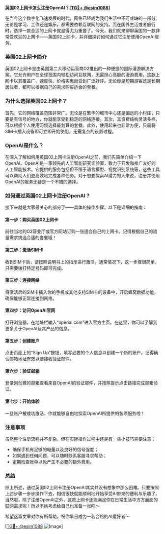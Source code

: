 **英国02上网卡怎么注册OpenAI？[[TG💪+ @esim1088](https://t.me/s/esim1088)]**

在当今这个数字化飞速发展的时代，网络已经成为我们生活中不可或缺的一部分。无论是学习、工作还是娱乐，都需要依赖互联网的支持。而在国外生活或者旅行时，选择一款合适的上网卡就显得尤为重要了。今天，我们就来聊聊英国的一款非常受欢迎的上网卡——英国02上网卡，并详细探讨如何通过它注册使用OpenAI服务。

### 英国02上网卡简介

英国02上网卡是由英国第二大移动运营商O2推出的一种便捷的国际漫游解决方案。它允许用户在全球范围内轻松访问互联网，无需担心高额的漫游费用。这款上网卡以其覆盖广、速度快、价格实惠而受到广泛好评。无论你是短期游客还是长期居住者，都可以根据自己的需求购买适合的套餐。

### 为什么选择英国02上网卡？

首先，它的网络覆盖范围非常广。无论是在繁华的城市中心还是偏远的小村庄，只要是有信号的地方，你就能享受到稳定的网络连接。其次，其资费结构灵活多样，可以根据个人使用习惯选择最划算的套餐。此外，使用起来也非常方便，只需将SIM卡插入设备即可立即开始使用，无需复杂的设置过程。

### OpenAI是什么？

在深入了解如何用英国02上网卡注册OpenAI之前，我们先简单介绍一下OpenAI。OpenAI是一家领先的人工智能研究实验室，致力于开发和推广友好的人工智能技术。它提供的服务包括但不限于语言模型、视觉识别系统等，这些工具可以帮助人们更高效地完成各种任务。对于想要探索AI潜力的人来说，注册并使用OpenAI的服务无疑是一个不错的选择。

### 如何通过英国02上网卡注册OpenAI？

接下来就是大家最关心的部分了——具体的操作步骤。以下是详细的指南：

#### 第一步：购买英国02上网卡
前往当地的O2营业厅或官方网站订购一张适合自己的上网卡。记得根据自己的流量需求挑选合适的套餐哦！

#### 第二步：激活SIM卡
收到SIM卡后，请按照说明书上的指示进行激活。通常情况下，这一步骤很简单，只需要拨打特定号码即可完成。

#### 第三步：连接网络
将激活后的SIM卡插入你的手机或其他支持SIM卡的设备中，开启蜂窝数据功能，确保能够正常连接到网络。

#### 第四步：访问OpenAI官网
打开浏览器，在地址栏输入“openai.com”进入官方主页。在这里，你可以了解到更多关于OpenAI及其产品的信息。

#### 第五步：创建账户
点击页面上的“Sign Up”按钮，填写必要的个人信息以创建一个新的账户。记得确认邮箱地址有效以便接收验证邮件。

#### 第六步：验证邮箱
登录刚创建的邮箱查看来自OpenAI的验证邮件，并按照提示点击链接完成邮箱验证。

#### 第七步：开始体验
一旦账户被成功激活，你就能够自由地探索OpenAI所提供的各项服务啦！

### 注意事项

虽然整个注册流程并不复杂，但在实际操作过程中还是有一些小技巧需要注意：
- 确保手机有足够的电量以及良好的信号强度；
- 如果遇到任何问题，可以随时联系客服寻求帮助；
- 定期检查账单以免产生不必要的额外费用。

### 总结

综上所述，通过英国02上网卡注册OpenAI其实并没有想象中那么困难。只要按照上述步骤一步步操作下去，相信很快就能顺利地开始享受AI带来的便利与乐趣了。当然啦，除了注册OpenAI之外，这款上网卡还能满足你在日常生活中方方面面的联网需求呢！所以不妨考虑给自己也准备一张吧～

希望这篇文章对你有所帮助，祝你早日成为一名合格的AI爱好者～ 

[[TG💪+ @esim1088](https://t.me/s/esim1088) ![Image](https://i.postimg.cc/4NQfJmqS/Snipaste-2025-05-13-00-14-12.png)]